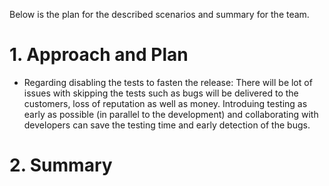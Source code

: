 Below is the plan for the described scenarios and summary for the team.

# 1. Approach and Plan
  - Regarding disabling the tests to fasten the release:
  		There will be lot of issues with skipping the tests such as bugs will be delivered to the customers, loss of reputation as well as money. 
			Introduing testing as early as possible (in parallel to the development) and collaborating with developers can save the testing time and early detection of the bugs. 


# 2. Summary

